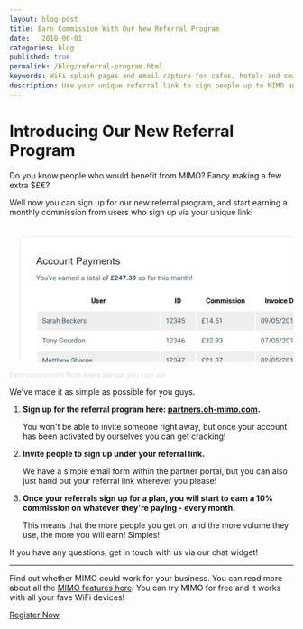 ```yaml
---
layout: blog-post
title: Earn Commission With Our New Referral Program
date:   2018-06-01
categories: blog
published: true
permalink: /blog/referral-program.html
keywords: WiFi splash pages and email capture for cafes, hotels and small businesses. Meraki splash page. Ruckus splash. UniFi splash. Ubiquiti splash. WYSIWYG. Splash design.
description: Use your unique referral link to sign people up to MIMO and start earning a monthly commission for each of them!
---
```

# Introducing Our New Referral Program

Do you know people who would benefit from MIMO? Fancy making a few extra $£€?

Well now you can sign up for our new referral program, and start earning a monthly commission from users who sign up via your unique link!

<div class="blog-image flat-card">
  <img src='/images/pages/partner-payments.jpg'>
  <p style="color: #ddd; font-size: 12px;">Earn commission from every person you sign up!</p>
</div>

We've made it as simple as possible for you guys.

1. <b>Sign up for the referral program here: <a href='https://partners.oh-mimo.com' target='_blank'>partners.oh-mimo.com</a>.</b>

   You won't be able to invite someone right away, but once your account has been activated by ourselves you can get cracking!

2. <b>Invite people to sign up under your referral link.</b>

   We have a simple email form within the partner portal, but you can also just hand out your referral link wherever you please!

3. <b>Once your referrals sign up for a plan, you will start to earn a 10% commission on whatever they're paying - every month.</b>

   This means that the more people you get on, and the more volume they use, the more you will earn! Simples!

If you have any questions, get in touch with us via our chat widget!

<hr>

Find out whether MIMO could work for your business. You can read more about all the <a href="/product/">MIMO features here</a>. You can try MIMO for free and it works with all your fave WiFi devices!

<a class="button register-button" href="/join">Register Now</a>
